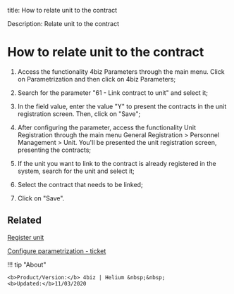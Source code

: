 title: How to relate unit to the contract

Description: Relate unit to the contract

# How to relate unit to the contract

1.	Access the functionality 4biz Parameters through the main menu. Click on Parametrization and then click on 4biz Parameters;

2.	Search for the parameter "61 - Link contract to unit" and select it;

3.	In the field value, enter the value "Y" to present the contracts in the unit registration screen. Then, click on "Save";

4.	After configuring the parameter, access the functionality Unit Registration through the main menu General Registration > Personnel Management > Unit. You'll be presented the unit registration screen, presenting the contracts; 

5.	If the unit you want to link to the contract is already registered in the system, search for the unit and select it;

6.	Select the contract that needs to be linked;

7.	Click on "Save".


Related
-------

[Register unit](/en-us/4biz-helium/platform-administration/region-and-language/register-unit.html)

[Configure parametrization - ticket](/en-us/4biz-helium/platform-administration/parameters-list/configure-parametrization-ticket.html)



!!! tip "About"

    <b>Product/Version:</b> 4biz | Helium &nbsp;&nbsp;
    <b>Updated:</b>11/03/2020
